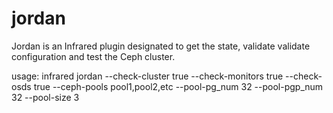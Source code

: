# jordan

Jordan is an Infrared plugin designated to get the state, validate
validate configuration and test the Ceph cluster.

usage:
infrared jordan --check-cluster true --check-monitors true --check-osds true --ceph-pools pool1,pool2,etc --pool-pg_num 32 --pool-pgp_num 32 --pool-size 3

